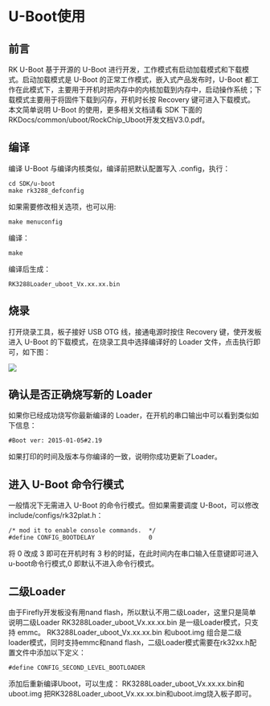 # U-Boot使用

## 前言

RK U-Boot 基于开源的 U-Boot 进行开发，工作模式有启动加载模式和下载模式。启动加载模式是 U-Boot 的正常工作模式，嵌入式产品发布时，U-Boot 都工作在此模式下，主要用于开机时把内存中的内核加载到内存中，启动操作系统；下载模式主要用于将固件下载到闪存，开机时长按 Recovery 键可进入下载模式。本文简单说明 U-Boot 的使用，更多相关文档请看 SDK 下面的 RKDocs/common/uboot/RockChip_Uboot开发文档V3.0.pdf。  
## 编译

编译 U-Boot 与编译内核类似，编译前把默认配置写入 .config，执行：  
```
cd SDK/u-boot
make rk3288_defconfig
```
如果需要修改相关选项，也可以用:
```
make menuconfig
```

编译：
```
make
```

编译后生成：
```
RK3288Loader_uboot_Vx.xx.xx.bin
```

## 烧录

打开烧录工具，板子接好 USB OTG 线，接通电源时按住 Recovery 键，使开发板进入 U-Boot 的下载模式，在烧录工具中选择编译好的 Loader 文件，点击执行即可，如下图：

![](img/uboot_download.jpg)  

## 确认是否正确烧写新的 Loader

如果你已经成功烧写你最新编译的 Loader，在开机的串口输出中可以看到类似如下信息：
```
#Boot ver: 2015-01-05#2.19
```
如果打印的时间及版本与你编译的一致，说明你成功更新了Loader。

## 进入 U-Boot 命令行模式

一般情况下无需进入 U-Boot 的命令行模式。但如果需要调度 U-Boot，可以修改 include/configs/rk32plat.h：
```
/* mod it to enable console commands.  */
#define CONFIG_BOOTDELAY               0
```
将 0 改成 3 即可在开机时有 3 秒的时延，在此时间内在串口输入任意键即可进入u-boot命令行模式,0 即默认不进入命令行模式。 
## 二级Loader
由于Firefly开发板没有用nand flash，所以默认不用二级Loader，这里只是简单说明二级Loader
RK3288Loader_uboot_Vx.xx.xx.bin 是一级Loader模式，只支持 emmc。
RK3288Loader_uboot_Vx.xx.xx.bin 和uboot.img 组合是二级loader模式，同时支持emmc和nand flash，二级Loader模式需要在rk32xx.h配置文件中添加以下定义：
```
#define CONFIG_SECOND_LEVEL_BOOTLOADER
```
添加后重新编译Uboot，可以生成：
RK3288Loader_uboot_Vx.xx.xx.bin和uboot.img
把RK3288Loader_uboot_Vx.xx.xx.bin和uboot.img烧入板子即可。 